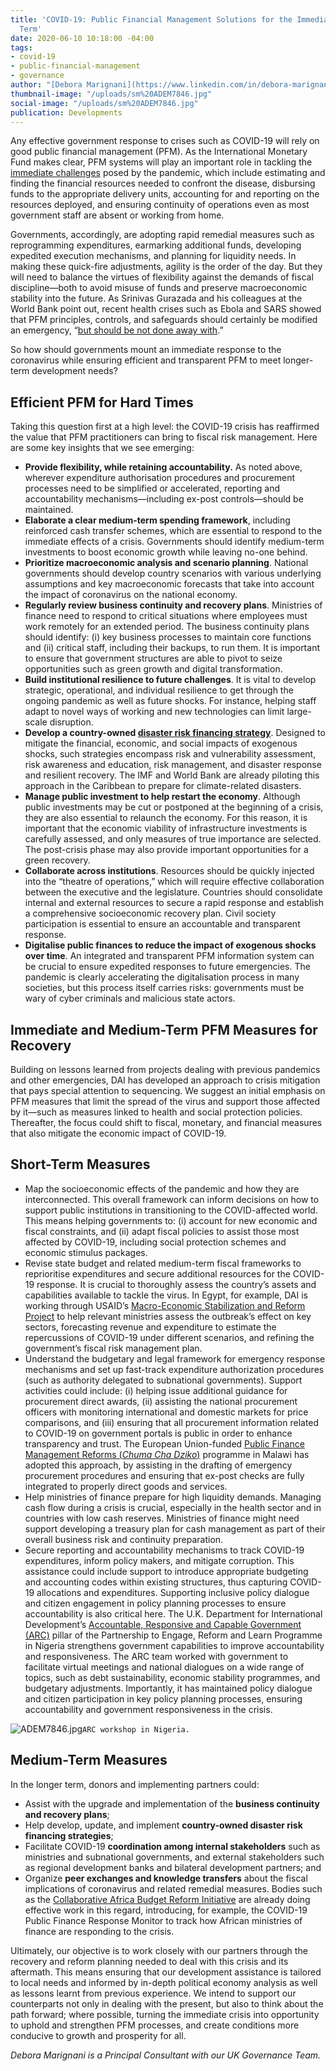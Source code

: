 ```yaml
---
title: 'COVID-19: Public Financial Management Solutions for the Immediate and Longer
  Term'
date: 2020-06-10 10:18:00 -04:00
tags:
- covid-19
- public-financial-management
- governance
author: "[Debora Marignani](https://www.linkedin.com/in/debora-marignani-a250b210/) "
thumbnail-image: "/uploads/sm%20ADEM7846.jpg"
social-image: "/uploads/sm%20ADEM7846.jpg"
publication: Developments
---
```


Any effective government response to crises such as COVID-19 will rely on good public financial management (PFM). As the International Monetary Fund makes clear, PFM systems will play an important role in tackling the [immediate challenges](https://blog-pfm.imf.org/pfmblog/2020/03/preparing-public-financial-management-systems-to-meet-covid-19-challenges.html) posed by the pandemic, which include estimating and finding the financial resources needed to confront the disease, disbursing funds to the appropriate delivery units, accounting for and reporting on the resources deployed, and ensuring continuity of operations even as most government staff are absent or working from home.




Governments, accordingly, are adopting rapid remedial measures such as reprogramming expenditures, earmarking additional funds, developing expedited execution mechanisms, and planning for liquidity needs. In making these quick-fire adjustments, agility is the order of the day. But they will need to balance the virtues of flexibility against the demands of fiscal discipline—both to avoid misuse of funds and preserve macroeconomic stability into the future. As Srinivas Gurazada and his colleagues at the World Bank point out, recent health crises such as Ebola and SARS showed that PFM principles, controls, and safeguards should certainly be modified an emergency, “[but should be not done away with](https://blogs.worldbank.org/governance/getting-government-financial-management-systems-covid-19-ready).” 

So how should governments mount an immediate response to the coronavirus while ensuring efficient and transparent PFM to meet longer-term development needs? 

## Efficient PFM for Hard Times

Taking this question first at a high level: the COVID-19 crisis has reaffirmed the value that PFM practitioners can bring to fiscal risk management. Here are some key insights that we see emerging:

* **Provide flexibility, while retaining accountability.** As noted above, wherever expenditure authorisation procedures and procurement processes need to be simplified or accelerated, reporting and accountability mechanisms—including ex-post controls—should be maintained.
* **Elaborate a clear medium-term spending framework**, including reinforced cash transfer schemes, which are essential to respond to the immediate effects of a crisis. Governments should identify medium-term investments to boost economic growth while leaving no-one behind. 
* **Prioritize macroeconomic analysis and scenario planning**. National governments should develop country scenarios with various underlying assumptions and key macroeconomic forecasts that take into account the impact of coronavirus on the national economy. 
* **Regularly review business continuity and recovery plans**. Ministries of finance need to respond to critical situations where employees must work remotely for an extended period. The business continuity plans should identify: (i) key business processes to maintain core functions and (ii) critical staff, including their backups, to run them. It is important to ensure that government structures are able to pivot to seize opportunities such as green growth and digital transformation. 
* **Build institutional resilience to future challenges**. It is vital to develop strategic, operational, and individual resilience to get through the ongoing pandemic as well as future shocks. For instance, helping staff adapt to novel ways of working and new technologies can limit large-scale disruption. 
* **Develop a country-owned [disaster risk financing strategy](https://www.oecd.org/daf/fin/insurance/OECD-Recommendation-Disaster-Risk-Financing-Strategies.pdf)**. Designed to mitigate the financial, economic, and social impacts of exogenous shocks, such strategies encompass risk and vulnerability assessment, risk awareness and education, risk management, and disaster response and resilient recovery. The IMF and World Bank are already piloting this approach in the Caribbean to prepare for climate-related disasters. 
* **Manage public investment to help restart the economy**. Although public investments may be cut or postponed at the beginning of a crisis, they are also essential to relaunch the economy. For this reason, it is important that the economic viability of infrastructure investments is carefully assessed, and only measures of true importance are selected. The post-crisis phase may also provide important opportunities for a green recovery.
* **Collaborate across institutions**. Resources should be quickly injected into the “theatre of operations,” which will require effective collaboration between the executive and the legislature. Countries should consolidate internal and external resources to secure a rapid response and establish a comprehensive socioeconomic recovery plan. Civil society participation is essential to ensure an accountable and transparent response. 
* **Digitalise public finances to reduce the impact of exogenous shocks over time**. An integrated and transparent PFM information system can be crucial to ensure expedited responses to future emergencies. The pandemic is clearly accelerating the digitalisation process in many societies, but this process itself carries risks: governments must be wary of cyber criminals and malicious state actors. 

## Immediate and Medium-Term PFM Measures for Recovery

Building on lessons learned from projects dealing with previous pandemics and other emergencies, DAI has developed an approach to crisis mitigation that pays special attention to sequencing. We suggest an initial emphasis on PFM measures that limit the spread of the virus and support those affected by it—such as measures linked to health and social protection policies. Thereafter, the focus could shift to fiscal, monetary, and financial measures that also mitigate the economic impact of COVID-19. 

## Short-Term Measures

* Map the socioeconomic effects of the pandemic and how they are interconnected. This overall framework can inform decisions on how to support public institutions in transitioning to the COVID-affected world. This means helping governments to: (i) account for new economic and fiscal constraints, and (ii) adapt fiscal policies to assist those most affected by COVID-19, including social protection schemes and economic stimulus packages. 
* Revise state budget and related medium-term fiscal frameworks to reprioritise expenditures and secure additional resources for the COVID-19 response. It is crucial to thoroughly assess the country’s assets and capabilities available to tackle the virus. In Egypt, for example, DAI is working through USAID’s [Macro-Economic Stabilization and Reform Project](https://www.dai.com/our-work/projects/egypt-macro-economic-stabilization-and-reform-mesr) to help relevant ministries assess the outbreak’s effect on key sectors, forecasting revenue and expenditure to estimate the repercussions of COVID-19 under different scenarios, and refining the government’s fiscal risk management plan.
* Understand the budgetary and legal framework for emergency response mechanisms and set up fast-track expenditure authorization procedures (such as authority delegated to subnational governments). Support activities could include: (i) helping issue additional guidance for procurement direct awards, (ii) assisting the national procurement officers with monitoring international and domestic markets for price comparisons, and (iii) ensuring that all procurement information related to COVID-19 on government portals is public in order to enhance transparency and trust. The European Union-funded [Public Finance Management Reforms (*Chuma Cha Dziko*)](https://www.dai.com/our-work/projects/malawi-public-finance-management-reforms-chuma-cha-dziko) programme in Malawi has adopted this approach, by assisting in the drafting of emergency procurement procedures and ensuring that ex-post checks are fully integrated to properly direct goods and services. 
* Help ministries of finance prepare for high liquidity demands. Managing cash flow during a crisis is crucial, especially in the health sector and in countries with low cash reserves. Ministries of finance might need support developing a treasury plan for cash management as part of their overall business risk and continuity preparation. 
* Secure reporting and accountability mechanisms to track COVID-19 expenditures, inform policy makers, and mitigate corruption. This assistance could include support to introduce appropriate budgeting and accounting codes within existing structures, thus capturing COVID-19 allocations and expenditures. Supporting inclusive policy dialogue and citizen engagement in policy planning processes to ensure accountability is also critical here. The U.K. Department for International Development’s [Accountable, Responsive and Capable Government (ARC)](https://www.dai.com/our-work/projects/nigeria-accountable-responsive-and-capable-government-ARC) pillar of the Partnership to Engage, Reform and Learn Programme in Nigeria strengthens government capabilities to improve accountability and responsiveness. The ARC team worked with government to facilitate virtual meetings and national dialogues on a wide range of topics, such as debt sustainability, economic stability programmes, and budgetary adjustments. Importantly, it has maintained policy dialogue and citizen participation in key policy planning processes, ensuring accountability and government responsiveness in the crisis.

![ADEM7846.jpg](/uploads/ADEM7846.jpg)`ARC workshop in Nigeria.`

## Medium-Term Measures

In the longer term, donors and implementing partners could:

* Assist with the upgrade and implementation of the **business continuity and recovery plans**; 
* Help develop, update, and implement **country-owned disaster risk financing strategies**; 
* Facilitate COVID-19 **coordination among internal stakeholders** such as ministries and subnational governments, and external stakeholders such as regional development banks and bilateral development partners; and
* Organize **peer exchanges and knowledge transfers** about the fiscal implications of coronavirus and related remedial measures. Bodies such as the [Collaborative Africa Budget Reform Initiative](https://www.cabri-sbo.org/) are already doing effective work in this regard, introducing, for example, the COVID-19 Public Finance Response Monitor to track how African ministries of finance are responding to the crisis. 

Ultimately, our objective is to work closely with our partners through the recovery and reform planning needed to deal with this crisis and its aftermath. This means ensuring that our development assistance is tailored to local needs and informed by in-depth political economy analysis as well as lessons learnt from previous experience. We intend to support our counterparts not only in dealing with the present, but also to think about the path forward; where possible, turning the immediate crisis into opportunity to uphold and strengthen PFM processes, and create conditions more conducive to growth and prosperity for all.

*Debora Marignani is a Principal Consultant with our UK Governance Team.*
